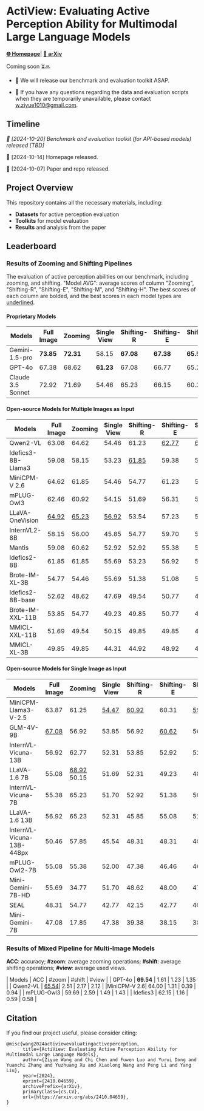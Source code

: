 # ActiView: Evaluating Active Perception Ability for Multimodal Large Language Models
[**🌐 Homepage**](https://wangphoebe.github.io/actiview_homepage/)| [**📖 arXiv**](https://arxiv.org/pdf/2410.04659.pdf) 

Coming soon ⏳🔜

- 🚧 We will release our benchmark and evaluation toolkit ASAP.
  
- 📨 If you have any questions regarding the data and evaluation scripts when they are temporarily unavailable, please contact [w.ziyue1010@gmail.com](mailto:w.ziyue1010@gmail.com).
  
## Timeline

_📢 [2024-10-20] Benchmark and evaluation toolkit (for API-based models) released [TBD]_

📢 [2024-10-14] Homepage released.

📢 [2024-10-07] Paper and repo released.  

## Project Overview
This repository contains all the necessary materials, including:
- **Datasets** for active perception evaluation
- **Toolkits** for model evaluation
- **Results** and analysis from the paper

## Leaderboard

### Results of Zooming and Shifting Pipelines

The evaluation of active perception abilities on our benchmark, including zooming, and shifting. "Model AVG": average scores of column "Zooming", "Shifting-R", "Shifting-E", "Shifting-M", and "Shifting-H". The best scores of each column are bolded, and the best scores in each model types are <u>underlined</u>.

#### Proprietary Models

| Models            | Full Image | Zooming | Single View | Shifting-R | Shifting-E | Shifting-M | Shifting-H | Model AVG |
|-------------------|------------|---------|-------------|------------|------------|------------|------------|-----------|
| Gemini-1.5-pro | **73.85**  | **72.31**| 58.15       | **67.08**  | **67.38**  | **65.54**  | **67.69**  | **68.00** |
| GPT-4o            | 67.38      | 68.62   | **61.23**   | 67.08      | 66.77      | 65.23      | 64.31      | 66.40     |
| Claude 3.5 Sonnet | 72.92      | 71.69   | 54.46       | 65.23      | 66.15      | 60.31      | 61.85      | 65.05     |

#### Open-source Models for Multiple Images as Input

| Models                  | Full Image | Zooming | Single View | Shifting-R | Shifting-E | Shifting-M | Shifting-H | Model AVG |
|-------------------------|------------|---------|-------------|------------|------------|------------|------------|-----------|
| Qwen2-VL                | 63.08      | 64.62   | 54.46       | 61.23      | <u>62.77</u>| <u>64.31</u>| <u>61.85</u>| <u>62.96</u>|
| Idefics3-8B-Llama3       | 59.08      | 58.15   | 53.23       | <u>61.85</u>| 59.38      | 59.69      | 60.31      | 59.88     |
| MiniCPM-V 2.6           | 64.62      | 61.85   | 54.46       | 54.77      | 61.23      | 58.15      | 55.69      | 58.34     |
| mPLUG-Owl3              | 62.46      | 60.92   | 54.15       | 51.69      | 56.31      | 55.69      | 53.54      | 55.63     |
| LLaVA-OneVision         | <u>64.92</u>| <u>65.23</u>| <u>56.92</u>| 53.54      | 57.23      | 52.31      | 48.62      | 55.39     |
| InternVL2-8B            | 58.15      | 56.00   | 45.85       | 54.77      | 59.70      | 53.23      | 52.00      | 55.14     |
| Mantis                  | 59.08      | 60.62   | 52.92       | 52.92      | 55.38      | 52.92      | 52.31      | 54.83     |
| Idefics2-8B             | 61.85      | 61.85   | 55.69       | 53.23      | 56.92      | 51.69      | 49.23      | 54.58     |
| Brote-IM-XL-3B          | 54.77      | 54.46   | 55.69       | 51.38      | 51.08      | 52.62      | 47.69      | 51.45     |
| Idefics2-8B-base        | 52.62      | 48.62   | 47.69       | 49.54      | 50.77      | 47.69      | 47.69      | 48.86     |
| Brote-IM-XXL-11B        | 53.85      | 54.77   | 49.23       | 49.85      | 50.77      | 44.92      | 43.69      | 48.80     |
| MMICL-XXL-11B           | 51.69      | 49.54   | 50.15       | 49.85      | 49.85      | 46.77      | 45.54      | 48.31     |
| MMICL-XL-3B             | 49.85      | 49.85   | 44.31       | 44.92      | 48.92      | 45.85      | 44.31      | 46.77     |

#### Open-source Models for Single Image as Input

| Models                  | Full Image | Zooming | Single View | Shifting-R | Shifting-E | Shifting-M | Shifting-H | Model AVG |
|-------------------------|------------|---------|-------------|------------|------------|------------|------------|-----------|
| MiniCPM-Llama3-V-2.5    | 63.87      | 61.25   | <u>54.47</u>| <u>60.92</u>| 60.31      | <u>59.38</u>| <u>58.46</u>| <u>60.06</u>|
| GLM-4V-9B               | <u>67.08</u>| 56.92   | 53.85       | 56.92      | <u>60.62</u>| 56.00      | 52.92      | 56.68     |
| InternVL-Vicuna-13B     | 56.92      | 62.77   | 52.31       | 53.85      | 52.92      | 52.92      | 51.08      | 54.71     |
| LLaVA-1.6 7B            | 55.08      | <u>68.92</u> 50.15       | 51.69      | 52.31      | 49.23      | 48.00      | 54.03     |
| InternVL-Vicuna-7B      | 55.38      | 65.23   | 51.70       | 52.92      | 51.38      | 50.77      | 48.62      | 53.78     |
| LLaVA-1.6 13B           | 56.92      | 65.23   | 52.31       | 45.85      | 55.08      | 52.62      | 48.92      | 53.54     |
| InternVL-Vicuna-13B-448px| 50.46      | 57.85   | 45.54       | 48.31      | 48.31      | 48.92      | 48.92      | 50.46     |
| mPLUG-Owl2-7B           | 55.08      | 55.38   | 52.00       | 47.38      | 46.46      | 46.46      | 46.15      | 48.37     |
| Mini-Gemini-7B-HD       | 55.69      | 34.77   | 51.70       | 48.62      | 48.00      | 47.69      | 50.15      | 45.85     |
| SEAL                    | 48.31      | 54.77   | 42.77       | 42.15      | 42.77      | 40.02      | 40.62      | 44.07     |
| Mini-Gemini-7B          | 47.08      | 17.85   | 47.38       | 39.38      | 38.15      | 38.15      | 36.00      | 33.91     |

### Results of Mixed Pipeline for Multi-Image Models

**ACC**: accuracy; **\#zoom**: average zooming operations; **\#shift**: average shifting operations; **\#view**: average used views.

|   Models   | ACC       | #zoom | #shift | #view | 
|   GPT-4o   | **69.54** | 1.61  | 1.23   | 1.35  | 
|  Qwen2-VL  | <u>65.54</u>| 2.51  | 2.17   | 2.12  | 
|MiniCPM-V 2.6|  64.00  |  1.31  | 0.39   | 0.94  |
| mPLUG-Owl3 |   59.69   | 2.59  | 1.49   | 1.43  |
|  Idefics3  |   62.15   | 1.16  | 0.59   | 0.58  |

## Citation
If you find our project useful, please consider citing:
```
@misc{wang2024activiewevaluatingactiveperception,
      title={ActiView: Evaluating Active Perception Ability for Multimodal Large Language Models}, 
      author={Ziyue Wang and Chi Chen and Fuwen Luo and Yurui Dong and Yuanchi Zhang and Yuzhuang Xu and Xiaolong Wang and Peng Li and Yang Liu},
      year={2024},
      eprint={2410.04659},
      archivePrefix={arXiv},
      primaryClass={cs.CV},
      url={https://arxiv.org/abs/2410.04659}, 
}
```
